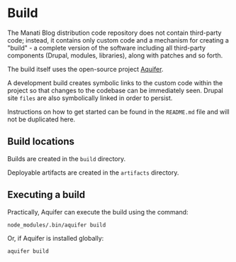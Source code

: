 # Build

The Manati Blog distribution code repository does not contain third-party code; instead, it contains only custom code and a mechanism for creating a "build" - a complete version of the software including all third-party components (Drupal, modules, libraries), along with patches and so forth.

The build itself uses the open-source project [Aquifer](https://github.com/aquifer/aquifer).

A development build creates symbolic links to the custom code within the project so that changes to the codebase can be immediately seen. Drupal site `files` are also symbolically linked in order to persist.

Instructions on how to get started can be found in the `README.md` file and will not be duplicated here.

## Build locations

Builds are created in the `build` directory.

Deployable artifacts are created in the `artifacts` directory.

## Executing a build

Practically, Aquifer can execute the build using the command:

```bash
node_modules/.bin/aquifer build
```

Or, if Aquifer is installed globally:

```bash
aquifer build
```
